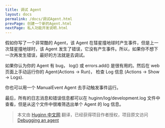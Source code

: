 ```yaml
---
title: 调试 Agent
layout: docs
permalink: /docs/调试Agent.html
prevPage: 创建一个新的Agent.html
nextPage: 私人功能开发说明.html
---
```


假如你写了一个非常酷的 Agent，该 Agent 在彗星撞地球时产生事件，但是上一次彗星撞地球时，该 Agent 发生了错误，它没有产生事件。所以，如果你不想下一次再发生错误，最好的方法就是去调试。

如果你认为你的 Agent 有 bug， log() 或 errors.add() 是很有用的。然后在 web 页面上手动运行你的 Agent(Actions -> Run)， 检查 Log 信息 (Actions -> Show -> Logs).

你也可以用一个 ManualEvent Agent 去手动触发事件运行。

最后，所有的日志消息和错误信息都可以在 huginn/log/development.log 文件中查看，但是从这个文件中很难筛选出单个 Agent 的 log 信息。

> 本文由 [Huginn 中文网](http://huginn.cn) 翻译，已经获得项目作者授权，项目原文访问 [Debugging an agent](https://github.com/cantino/huginn/wiki/Debugging-an-agent)

